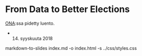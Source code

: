 # From Data to Better Elections

[ONA](https://ona18.journalists.org/):ssa pidetty luento.

* 14. syyskuuta 2018

markdown-to-slides index.md -o index.html -s ../css/styles.css